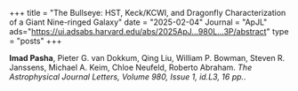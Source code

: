 +++
title = "The Bullseye: HST, Keck/KCWI, and Dragonfly Characterization of a Giant Nine-ringed Galaxy"
date = "2025-02-04"
Journal = "ApJL" 
ads="https://ui.adsabs.harvard.edu/abs/2025ApJ...980L...3P/abstract"
type = "posts"
+++

**Imad Pasha**, Pieter G. van Dokkum, Qing Liu, William P. Bowman, Steven R. Janssens, Michael A. Keim, Chloe Neufeld, Roberto Abraham. *The Astrophysical Journal Letters, Volume 980, Issue 1, id.L3, 16 pp.*.

<!--more-->
